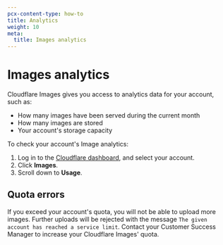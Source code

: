 ```yaml
---
pcx-content-type: how-to
title: Analytics
weight: 10
meta:
  title: Images analytics
---
```


# Images analytics

Cloudflare Images gives you access to analytics data for your account, such as:

- How many images have been served during the current month
- How many images are stored
- Your account's storage capacity

To check your account's Image analytics:

1. Log in to the [Cloudflare dashboard](https://dash.cloudflare.com/login), and select your account.
2. Click **Images**.
3. Scroll down to **Usage**.

## Quota errors

If you exceed your account's quota, you will not be able to upload more images. Further uploads will be rejected with the message `The given account has reached a service limit`. Contact your Customer Success Manager to increase your Cloudflare Images' quota.